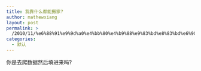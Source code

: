 ```yaml
---
title: 我靠什么都能搬家?
author: mathewxiang
layout: post
permalink: >
  /2010/11/%e6%88%91%e9%9d%a0%e4%bb%80%e4%b9%88%e9%83%bd%e8%83%bd%e6%90%ac%e5%ae%b6/
categories:
  - 默认
---
```

你是去爬数据然后填进来吗?
